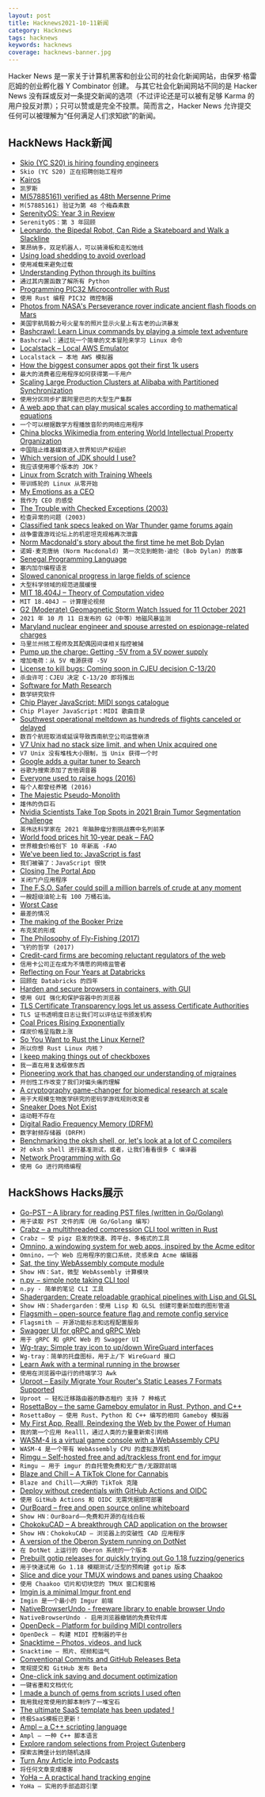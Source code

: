 ```yaml
---
layout: post
title: Hacknews2021-10-11新闻
category: Hacknews
tags: hacknews
keywords: hacknews
coverage: hacknews-banner.jpg
---
```


Hacker News 是一家关于计算机黑客和创业公司的社会化新闻网站，由保罗·格雷厄姆的创业孵化器 Y Combinator 创建。
与其它社会化新闻网站不同的是 Hacker News 没有踩或反对一条提交新闻的选项（不过评论还是可以被有足够 Karma 的用户投反对票）；只可以赞或是完全不投票。简而言之，Hacker News 允许提交任何可以被理解为“任何满足人们求知欲”的新闻。

## HackNews Hack新闻


- [Skio (YC S20) is hiring founding engineers](https://skio.com/careers)
- `Skio (YC S20) 正在招聘创始工程师`
- [Kairos](https://en.wikipedia.org/wiki/Kairos)
- `凯罗斯`
- [M(57885161) verified as 48th Mersenne Prime](https://www.mersenne.org/)
- `M(57885161) 验证为第 48 个梅森素数`
- [SerenityOS: Year 3 in Review](https://serenityos.org/happy/3rd/)
- `SerenityOS：第 3 年回顾`
- [Leonardo, the Bipedal Robot, Can Ride a Skateboard and Walk a Slackline](https://www.caltech.edu/about/news/leonardo-the-bipedal-robot-can-ride-a-skateboard-and-walk-a-slackline)
- `莱昂纳多，双足机器人，可以骑滑板和走松弛线`
- [Using load shedding to avoid overload](https://aws.amazon.com/builders-library/using-load-shedding-to-avoid-overload/)
- `使用减载来避免过载`
- [Understanding Python through its builtins](https://sadh.life/post/builtins/)
- `通过其内置函数了解所有 Python`
- [Programming PIC32 Microcontroller with Rust](https://gill.net.in/posts/pic32-blink-led-rust/)
- `使用 Rust 编程 PIC32 微控制器`
- [Photos from NASA's Perseverance rover indicate ancient flash floods on Mars](https://www.science.org/doi/10.1126/science.abl4051)
- `美国宇航局毅力号火星车的照片显示火星上有古老的山洪暴发`
- [Bashcrawl: Learn Linux commands by playing a simple text adventure](https://gitlab.com/slackermedia/bashcrawl)
- `Bashcrawl：通过玩一个简单的文本冒险来学习 Linux 命令`
- [Localstack – Local AWS Emulator](https://github.com/localstack/localstack)
- `Localstack – 本地 AWS 模拟器`
- [How the biggest consumer apps got their first 1k users](https://www.lennysnewsletter.com/p/how-the-biggest-consumer-apps-got)
- `最大的消费者应用程序如何获得第一千用户`
- [Scaling Large Production Clusters at Alibaba with Partitioned Synchronization](https://www.micahlerner.com/2021/10/10/scaling-large-production-clusters-with-partitioned-synchronization.html)
- `使用分区同步扩展阿里巴巴的大型生产集群`
- [A web app that can play musical scales according to mathematical equations](https://alexcrist.github.io/scaler/)
- `一个可以根据数学方程播放音阶的网络应用程序`
- [China blocks Wikimedia from entering World Intellectual Property Organization](https://wikimediafoundation.org/news/2021/10/05/china-again-blocks-wikimedia-foundations-accreditation-to-world-intellectual-property-organization/)
- `中国阻止维基媒体进入世界知识产权组织`
- [Which version of JDK should I use?](http://whichjdk.com/)
- `我应该使用哪个版本的 JDK？`
- [Linux from Scratch with Training Wheels](https://philsyme.github.io/lfs-tw/)
- `带训练轮的 Linux 从零开始`
- [My Emotions as a CEO](https://ryancaldbeck.co/2021/10/08/my-emotions-as-a-ceo/)
- `我作为 CEO 的感受`
- [The Trouble with Checked Exceptions (2003)](https://www.artima.com/articles/the-trouble-with-checked-exceptions)
- `检查异常的问题 (2003)`
- [Classified tank specs leaked on War Thunder game forums again](https://ukdefencejournal.org.uk/classified-tank-specs-leaked-on-war-thunder-game-forums-again/)
- `战争雷霆游戏论坛上的机密坦克规格再次泄露`
- [Norm Macdonald's story about the first time he met Bob Dylan](https://twitter.com/smalwigwamlight/status/1446881138895568899)
- `诺姆·麦克唐纳 (Norm Macdonald) 第一次见到鲍勃·迪伦 (Bob Dylan) 的故事`
- [Senegal Programming Language](https://github.com/SenegalLang/Senegal)
- `塞内加尔编程语言`
- [Slowed canonical progress in large fields of science](https://www.pnas.org/content/118/41/e2021636118)
- `大型科学领域的规范进展缓慢`
- [MIT 18.404J – Theory of Computation video](https://www.youtube.com/playlist?list=PLUl4u3cNGP60_JNv2MmK3wkOt9syvfQWY)
- `MIT 18.404J – 计算理论视频`
- [G2 (Moderate) Geomagnetic Storm Watch Issued for 11 October 2021](https://www.swpc.noaa.gov/news/g2-moderate-geomagnetic-storm-watch-issued-11-october-2021)
- `2021 年 10 月 11 日发布的 G2（中等）地磁风暴监测`
- [Maryland nuclear engineer and spouse arrested on espionage-related charges](https://www.justice.gov/opa/pr/maryland-nuclear-engineer-and-spouse-arrested-espionage-related-charges)
- `马里兰州核工程师及其配偶因间谍相关指控被捕`
- [Pump up the charge: Getting -5V from a 5V power supply](https://nicole.express/2021/dont-be-so-negative.html)
- `增加电荷：从 5V 电源获得 -5V`
- [License to kill bugs: Coming soon in CJEU decision C-13/20](https://www.berggren.eu/en/blog/license-to-kill-bugs-coming-soon-in-cjeu-decision)
- `杀虫许可：CJEU 决定 C-13/20 即将推出`
- [Software for Math Research](https://amathr.org/software/)
- `数学研究软件`
- [Chip Player JavaScript: MIDI songs catalogue](https://mmontag.github.io/chip-player-js/browse)
- `Chip Player JavaScript：MIDI 歌曲目录`
- [Southwest operational meltdown as hundreds of flights canceled or delayed](https://thepointsguy.com/news/southwest-meldown/)
- `数百个航班取消或延误导致西南航空公司运营崩溃`
- [V7 Unix had no stack size limit, and when Unix acquired one](https://utcc.utoronto.ca/~cks/space/blog/unix/StackSizeLimitWhen)
- `V7 Unix 没有堆栈大小限制，当 Unix 获得一个时`
- [Google adds a guitar tuner to Search](https://www.engadget.com/google-guitar-tuner-search-113540630.html)
- `谷歌为搜索添加了吉他调音器`
- [Everyone used to raise hogs (2016)](https://lithub.com/everyone-used-to-raise-hogs/)
- `每个人都曾经养猪 (2016)`
- [The Majestic Pseudo-Monolith](https://matteing.com/the-majestic-pseudo-monolith/)
- `雄伟的伪巨石`
- [Nvidia Scientists Take Top Spots in 2021 Brain Tumor Segmentation Challenge](https://developer.nvidia.com/blog/nvidia-data-scientists-take-top-spots-in-miccai-2021-brain-tumor-segmentation-challenge/)
- `英伟达科学家在 2021 年脑肿瘤分割挑战赛中名列前茅`
- [World food prices hit 10-year peak – FAO](https://www.reuters.com/business/world-food-prices-hit-10-year-peak-fao-2021-10-07/)
- `世界粮食价格创下 10 年新高 -FAO`
- [We've been lied to: JavaScript is fast](https://jyelewis.com/blog/2021-09-28-javascript-is-fast/)
- `我们被骗了：JavaScript 很快`
- [Closing The Portal App](https://blog.pushbullet.com/2021/10/04/closing-the-portal-app)
- `关闭门户应用程序`
- [The F.S.O. Safer could spill a million barrels of crude at any moment](https://www.newyorker.com/magazine/2021/10/11/the-ship-that-became-a-bomb)
- `一艘超级油轮上有 100 万桶石油。`
- [Worst Case](https://www.tbray.org/ongoing/When/202x/2021/10/08/The-WOrst-Case)
- `最差的情况`
- [The making of the Booker Prize](https://www.theguardian.com/books/2021/oct/05/arguments-anticipation-and-carefully-encouraged-scandals-the-making-of-the-booker-prize)
- `布克奖的形成`
- [The Philosophy of Fly-Fishing (2017)](https://www.theparisreview.org/blog/2017/10/10/philosophy-fly-fishing/)
- `飞钓的哲学 (2017)`
- [Credit-card firms are becoming reluctant regulators of the web](https://www.economist.com/finance-and-economics/2021/10/10/credit-card-firms-are-becoming-reluctant-regulators-of-the-web)
- `信用卡公司正在成为不情愿的网络监管者`
- [Reflecting on Four Years at Databricks](https://www.lihaoyi.com/post/ReflectingonFourYearsatDatabricks.html)
- `回顾在 Databricks 的四年`
- [Harden and secure browsers in containers, with GUI](https://crlf.link/log/entries/211008-1/)
- `使用 GUI 强化和保护容器中的浏览器`
- [TLS Certificate Transparency logs let us assess Certificate Authorities](https://utcc.utoronto.ca/~cks/space/blog/tech/TLSCTLetsUsMeasureCAUsage)
- `TLS 证书透明度日志让我们可以评估证书颁发机构`
- [Coal Prices Rising Exponentially](https://tradingeconomics.com/commodity/coal)
- `煤炭价格呈指数上涨`
- [So You Want to Rust the Linux Kernel?](https://paulmck.livejournal.com/62436.html)
- `所以你想 Rust Linux 内核？`
- [I keep making things out of checkboxes](https://www.bryanbraun.com/2021/09/21/i-keep-making-things-out-of-checkboxes/)
- `我一直在用复选框做东西`
- [Pioneering work that has changed our understanding of migraines](https://www.theguardian.com/society/2021/oct/09/can-migraines-be-untangled-by-new-medical-thinking)
- `开创性工作改变了我们对偏头痛的理解`
- [A cryptography game-changer for biomedical research at scale](https://www.nature.com/articles/s41467-021-25972-y)
- `用于大规模生物医学研究的密码学游戏规则改变者`
- [Sneaker Does Not Exist](https://thissneakerdoesnotexist.com/)
- `运动鞋不存在`
- [Digital Radio Frequency Memory (DRFM)](https://en.wikipedia.org/wiki/Digital_radio_frequency_memory)
- `数字射频存储器 (DRFM)`
- [Benchmarking the oksh shell, or, let's look at a lot of C compilers](https://briancallahan.net/blog/20211010.html)
- `对 oksh shell 进行基准测试，或者，让我们看看很多 C 编译器`
- [Network Programming with Go](https://tumregels.github.io/Network-Programming-with-Go/)
- `使用 Go 进行网络编程`


## HackShows Hacks展示

- [ Go-PST – A library for reading PST files (written in Go/Golang)](https://github.com/mooijtech/go-pst)
- `用于读取 PST 文件的库（用 Go/Golang 编写）`
- [ Crabz – a multithreaded compression CLI tool written in Rust](https://github.com/sstadick/crabz)
- `Crabz – 受 pigz 启发的快速、跨平台、多格式的工具`
- [ Omnino, a windowing system for web apps, inspired by the Acme editor](https://github.com/bopwerks/omnino)
- `Omnino，一个 Web 应用程序的窗口系统，灵感来自 Acme 编辑器`
- [ Sat, the tiny WebAssembly compute module](https://github.com/suborbital/sat)
- `Show HN：Sat，微型 WebAssembly 计算模块`
- [ n.py − simple note taking CLI tool](https://git.bitmycode.com/sodimel/n)
- `n.py - 简单的笔记 CLI 工具`
- [ Shadergarden: Create reloadable graphical pipelines with Lisp and GLSL](https://blog.tonari.no/shadergarden)
- `Show HN：Shadergarden：使用 Lisp 和 GLSL 创建可重新加载的图形管道`
- [ Flagsmith – open-source feature flag and remote config service](https://github.com/Flagsmith/flagsmith)
- `Flagsmith – 开源功能标志和远程配置服务`
- [ Swagger UI for gRPC and gRPC Web](https://blog.gendocu.com/posts/gendocu-v0.4-beta-release/)
- `用于 gRPC 和 gRPC Web 的 Swagger UI`
- [ Wg-tray: Simple tray icon to up/down WireGuard interfaces](https://wg-tray.arcanite.ch/)
- `Wg-tray：简单的托盘图标，用于上/下 WireGuard 接口`
- [ Learn Awk with a terminal running in the browser](https://sandbox.bio/tutorials?id=awk-intro)
- `使用在浏览器中运行的终端学习 Awk`
- [ Uproot – Easily Migrate Your Router's Static Leases 7 Formats Supported](https://github.com/GeekVisit/uproot)
- `Uproot – 轻松迁移路由器的静态租约 支持 7 种格式`
- [ RosettaBoy – the same Gameboy emulator in Rust, Python, and C++](https://github.com/shish/rosettaboy)
- `RosettaBoy – 使用 Rust、Python 和 C++ 编写的相同 Gameboy 模拟器`
- [ My First App, Realll, Reindexing the Web by the Power of Human](https://realll.co/)
- `我的第一个应用 Realll，通过人类的力量重新索引网络`
- [ WASM-4 is a virtual game console with a WebAssembly CPU](https://wasm4.org/)
- `WASM-4 是一个带有 WebAssembly CPU 的虚拟游戏机`
- [ Rimgu – Self-hosted free and ad/trackless front end for imgur](https://codeberg.org/3np/rimgu)
- `Rimgu – 用于 imgur 的自托管免费和无广告/无跟踪前端`
- [ Blaze and Chill – A TikTok Clone for Cannabis](https://play.google.com/store/apps/details?id=com.blazeandchill&amp;hl=en_US&amp;gl=US)
- `Blaze and Chill——大麻的 TikTok 克隆`
- [ Deploy without credentials with GitHub Actions and OIDC](https://blog.alexellis.io/deploy-without-credentials-using-oidc-and-github-actions/)
- `使用 GitHub Actions 和 OIDC 无需凭据即可部署`
- [ OurBoard – free and open source online whiteboard](https://www.ourboard.io/)
- `Show HN：OurBoard——免费和开源的在线白板`
- [ ChokokuCAD – A breakthrough CAD application on the browser](https://github.com/itta611/ChokokuCAD/blob/main/README.md)
- `Show HN：ChokokuCAD – 浏览器上的突破性 CAD 应用程序`
- [ A version of the Oberon System running on DotNet](http://software.rochus-keller.ch/OberonSystem_SDL_CLI_Assemblies.zip)
- `在 DotNet 上运行的 Oberon 系统的一个版本`
- [ Prebuilt gotip releases for quickly trying out Go 1.18 fuzzing/generics](https://github.com/clean8s/gotip-built)
- `用于快速试用 Go 1.18 模糊测试/泛型的预构建 gotip 版本`
- [ Slice and dice your TMUX windows and panes using Chaakoo](item?id=28810395)
- `使用 Chaakoo 切片和切块您的 TMUX 窗口和窗格`
- [ Imgin is a minimal Imgur front end](https://imgin.voidnet.tech/)
- `Imgin 是一个最小的 Imgur 前端`
- [ NativeBrowserUndo - freeware library to enable browser Undo](https://hypervariety.com/NativeBrowserUndo/NativeBrowserUndo.html)
- `NativeBrowserUndo - 启用浏览器撤销的免费软件库`
- [ OpenDeck – Platform for building MIDI controllers](https://github.com/shanteacontrols/OpenDeck)
- `OpenDeck – 构建 MIDI 控制器的平台`
- [ Snacktime – Photos, videos, and luck](https://www.snacktime.com)
- `Snacktime – 照片、视频和运气`
- [ Conventional Commits and GitHub Releases Beta](https://github.com/bcoe/conventional-release-labels)
- `常规提交和 GitHub 发布 Beta`
- [ One-click ink saving and document optimization](https://www.halftoner.com/)
- `一键省墨和文档优化`
- [ I made a bunch of gems from scripts I used often](https://github.com/dorianmariefr/gem)
- `我用我经常使用的脚本制作了一堆宝石`
- [ The ultimate SaaS template has been updated !](https://github.com/gmpetrov/ultimate-saas-ts/tree/firebase-authentication)
- `终极SaaS模板已更新！`
- [ Ampl – a C++ scripting language](https://github.com/codr7/ampl)
- `Ampl – 一种 C++ 脚本语言`
- [ Explore random selections from Project Gutenberg](https://www.locserendipity.com/Gutenberg.html)
- `探索古腾堡计划的随机选择`
- [ Turn Any Article into Podcasts](https://podrest-9d21d.web.app/)
- `将任何文章变成播客`
- [ YoHa – A practical hand tracking engine](https://handtracking.io)
- `YoHa – 实用的手部追踪引擎`

